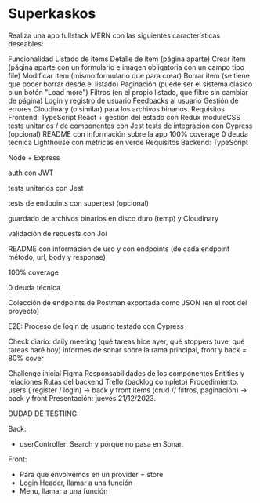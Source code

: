 # Superkaskos

Realiza una app fullstack MERN con las siguientes características deseables:

Funcionalidad
Listado de items
Detalle de item (página aparte)
Crear item (página aparte con un formulario e imagen obligatoria con un campo tipo file)
Modificar item (mismo formulario que para crear)
Borrar item (se tiene que poder borrar desde el listado)
Paginación (puede ser el sistema clásico o un botón "Load more")
Filtros (en el propio listado, que filtre sin cambiar de página)
Login y registro de usuario
Feedbacks al usuario
Gestión de errores
Cloudinary (o similar) para los archivos binarios.
Requisitos Frontend:
TypeScript
React + gestión del estado con Redux
moduleCSS
tests unitarios / de componentes con Jest
tests de integración con Cypress (opcional)
README con información sobre la app
100% coverage
0 deuda técnica
Lighthouse con métricas en verde
Requisitos Backend:
TypeScript

Node + Express

auth con JWT

tests unitarios con Jest

tests de endpoints con supertest (opcional)

guardado de archivos binarios en disco duro (temp) y Cloudinary

validación de requests con Joi

README con información de uso y con endpoints (de cada endpoint método, url, body y response)

100% coverage

0 deuda técnica

Colección de endpoints de Postman exportada como JSON (en el root del proyecto)

E2E:
Proceso de login de usuario testado con Cypress

Check diario:
daily meeting (qué tareas hice ayer, qué stoppers tuve, qué tareas haré hoy)
informes de sonar sobre la rama principal, front y back
= 80% cover

Challenge inicial
Figma
Responsabilidades de los componentes
Entities y relaciones
Rutas del backend
Trello (backlog completo)
Procedimiento.
users ( register / login) -> back y front
items (crud // filtros, paginación) -> back y front
Presentación: jueves 21/12/2023.

DUDAD DE TESTIING:

Back:

- userController: Search y porque no pasa en Sonar.

Front:

- Para que envolvemos en un provider = store
- Login Header, llamar a una función
- Menu, llamar a una función
